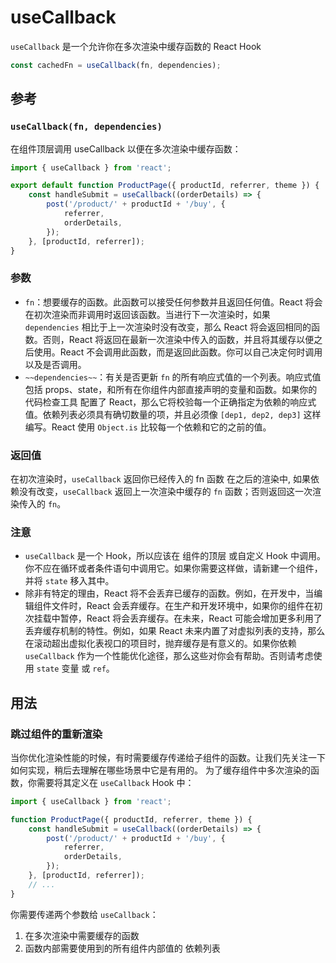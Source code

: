 # useCallback
`useCallback` 是一个允许你在多次渲染中缓存函数的 React Hook

```jsx
const cachedFn = useCallback(fn, dependencies);
```

## 参考 
### `useCallback(fn, dependencies)`
在组件顶层调用 useCallback 以便在多次渲染中缓存函数：

```jsx
import { useCallback } from 'react';

export default function ProductPage({ productId, referrer, theme }) {
    const handleSubmit = useCallback((orderDetails) => {
        post('/product/' + productId + '/buy', {
            referrer,
            orderDetails,
        });
    }, [productId, referrer]);
}
```

### 参数 
+ `fn`：想要缓存的函数。此函数可以接受任何参数并且返回任何值。React 将会在初次渲染而非调用时返回该函数。当进行下一次渲染时，如果 `dependencies` 相比于上一次渲染时没有改变，那么 React 将会返回相同的函数。否则，React 将返回在最新一次渲染中传入的函数，并且将其缓存以便之后使用。React 不会调用此函数，而是返回此函数。你可以自己决定何时调用以及是否调用。
+ `~~dependencies~~`：有关是否更新 `fn` 的所有响应式值的一个列表。响应式值包括 props、state，和所有在你组件内部直接声明的变量和函数。如果你的代码检查工具 配置了 React，那么它将校验每一个正确指定为依赖的响应式值。依赖列表必须具有确切数量的项，并且必须像 `[dep1, dep2, dep3]` 这样编写。React 使用 `Object.is` 比较每一个依赖和它的之前的值。

### 返回值 
在初次渲染时，`useCallback` 返回你已经传入的 fn 函数
在之后的渲染中, 如果依赖没有改变，`useCallback` 返回上一次渲染中缓存的 `fn` 函数；否则返回这一次渲染传入的 `fn`。

### 注意 
+ `useCallback` 是一个 Hook，所以应该在 组件的顶层 或自定义 Hook 中调用。你不应在循环或者条件语句中调用它。如果你需要这样做，请新建一个组件，并将 `state` 移入其中。
+ 除非有特定的理由，React 将不会丢弃已缓存的函数。例如，在开发中，当编辑组件文件时，React 会丢弃缓存。在生产和开发环境中，如果你的组件在初次挂载中暂停，React 将会丢弃缓存。在未来，React 可能会增加更多利用了丢弃缓存机制的特性。例如，如果 React 未来内置了对虚拟列表的支持，那么在滚动超出虚拟化表视口的项目时，抛弃缓存是有意义的。如果你依赖 `useCallback` 作为一个性能优化途径，那么这些对你会有帮助。否则请考虑使用 `state` 变量 或 `ref`。

## 用法 
### 跳过组件的重新渲染 
当你优化渲染性能的时候，有时需要缓存传递给子组件的函数。让我们先关注一下如何实现，稍后去理解在哪些场景中它是有用的。
为了缓存组件中多次渲染的函数，你需要将其定义在 `useCallback` Hook 中：

```jsx
import { useCallback } from 'react';

function ProductPage({ productId, referrer, theme }) {
    const handleSubmit = useCallback((orderDetails) => {
        post('/product/' + productId + '/buy', {
            referrer,
            orderDetails,
        });
    }, [productId, referrer]);
    // ...
}
```

你需要传递两个参数给 `useCallback`：
1. 在多次渲染中需要缓存的函数
2. 函数内部需要使用到的所有组件内部值的 依赖列表
